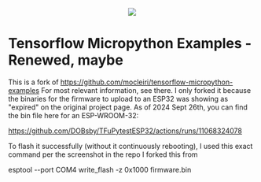 <p align="center">
    <img src="images/tensorflow-micropython-examples.png">
</p>

# Tensorflow Micropython Examples - Renewed, maybe

This is a fork of https://github.com/mocleiri/tensorflow-micropython-examples
For most relevant information, see there. I only forked it because the binaries for the firmware to upload to an ESP32 
was showing as "expired" on the original project page. As of 2024 Sept 26th, you can find the bin file here for an ESP-WROOM-32:

https://github.com/DOBsby/TFuPytestESP32/actions/runs/11068324078

To flash it successfully (without it continuously rebooting), I used this exact command per the screenshot in the repo I forked this from

esptool --port COM4 write_flash -z 0x1000 firmware.bin
